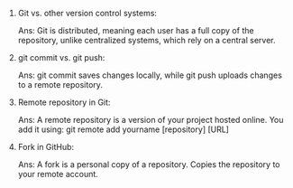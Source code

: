 1. Git vs. other version control systems:

    Ans: Git is distributed, meaning each user has a full copy of the repository, unlike centralized systems, which rely on a central server.

2. git commit vs. git push:

    Ans: git commit saves changes locally, while git push uploads changes to a remote repository.

3. Remote repository in Git:

    Ans: A remote repository is a version of your project hosted online. You add it using:
         git remote add yourname [repository] [URL]

4. Fork in GitHub:

    Ans: A fork is a personal copy of a repository. Copies the repository to your remote account.
